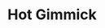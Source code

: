 --- 
title: "Hot Gimmick"
publishdate: "2019-2-18T16:48:46+02:00"
src: "https://365manga.net/manga/hot-gimmick"
image: "https://data.365manga.net/images/thumbnails/30507-hot-gimmick.jpg"
description: " Hot Gimmick manga summary: From VIZ: In company-owned rabbit-hutch apartments live tenants who can't afford to live anywhere else, and the apartment complex in which high-school girl Hatsumi Narita lives is ruled over by the rumor mongering, self-righteous Mrs. Tachibana. Get on Tachibana's bad side, and life becomes hell. When Hatsumi has to buy a pregnancy test because her popular sister Akane's period is late, Mrs. Tachibana's son, Ryoki, who…"
---